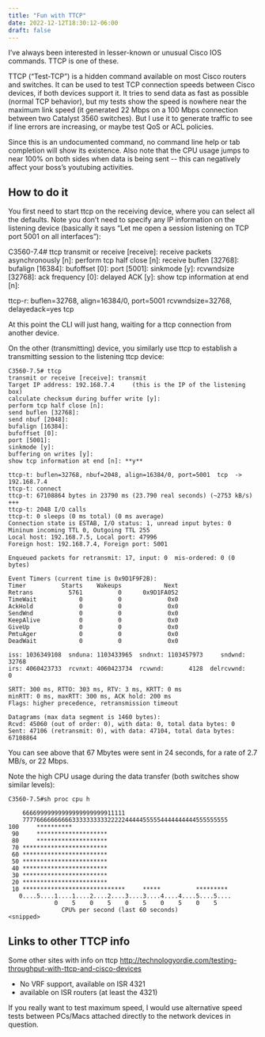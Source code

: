 ```yaml
---
title: "Fun with TTCP"
date: 2022-12-12T18:30:12-06:00
draft: false
---
```



I’ve always been interested in lesser-known or unusual Cisco IOS commands. TTCP is one of these.

TTCP (“Test-TCP”) is a hidden command available on most Cisco routers and switches. It can be used to test TCP connection speeds between Cisco devices, if both devices support it. It tries to send data as fast as possible (normal TCP behavior), but my tests show the speed is nowhere near the maximum link speed (it generated 22 Mbps on a 100 Mbps connection between two Catalyst 3560 switches). But I use it to generate traffic to see if line errors are increasing, or maybe test QoS or ACL policies.

Since this is an undocumented command, no command line help or tab completion will show its existence. Also note that the CPU usage jumps to near 100% on both sides when data is being sent -- this can negatively affect your boss’s youtubing activities.

## How to do it

You first need to start ttcp on the receiving device, where you can select all the defaults. Note you don’t need to specify any IP information on the listening device (basically it says “Let me open a session listening on TCP port 5001 on all interfaces”):


C3560-7.4# ttcp
transmit or receive [receive]: 
receive packets asynchronously [n]: 
perform tcp half close [n]: 
receive buflen [32768]: 
bufalign [16384]: 
bufoffset [0]: 
port [5001]: 
sinkmode [y]: 
rcvwndsize [32768]: 
ack frequency [0]: 
delayed ACK [y]: 
show tcp information at end [n]: 

ttcp-r: buflen=32768, align=16384/0, port=5001
rcvwndsize=32768, delayedack=yes  tcp


At this point the CLI will just hang, waiting for a ttcp connection from another device. 

On the other (transmitting) device, you similarly use ttcp to establish a transmitting session to the listening ttcp device:

```
C3560-7.5# ttcp
transmit or receive [receive]: transmit
Target IP address: 192.168.7.4     (this is the IP of the listening box)
calculate checksum during buffer write [y]: 
perform tcp half close [n]: 
send buflen [32768]: 
send nbuf [2048]: 
bufalign [16384]: 
bufoffset [0]: 
port [5001]: 
sinkmode [y]: 
buffering on writes [y]: 
show tcp information at end [n]: **y**

ttcp-t: buflen=32768, nbuf=2048, align=16384/0, port=5001  tcp  -> 192.168.7.4
ttcp-t: connect
ttcp-t: 67108864 bytes in 23790 ms (23.790 real seconds) (~2753 kB/s) +++
ttcp-t: 2048 I/O calls
ttcp-t: 0 sleeps (0 ms total) (0 ms average)
Connection state is ESTAB, I/O status: 1, unread input bytes: 0
Mininum incoming TTL 0, Outgoing TTL 255
Local host: 192.168.7.5, Local port: 47996
Foreign host: 192.168.7.4, Foreign port: 5001

Enqueued packets for retransmit: 17, input: 0  mis-ordered: 0 (0 bytes)

Event Timers (current time is 0x9D1F9F2B):
Timer          Starts    Wakeups            Next
Retrans          5761          0      0x9D1FA052
TimeWait            0          0             0x0
AckHold             0          0             0x0
SendWnd             0          0             0x0
KeepAlive           0          0             0x0
GiveUp              0          0             0x0
PmtuAger            0          0             0x0
DeadWait            0          0             0x0

iss: 1036349108  snduna: 1103433965  sndnxt: 1103457973     sndwnd:  32768
irs: 4060423733  rcvnxt: 4060423734  rcvwnd:       4128  delrcvwnd:      0

SRTT: 300 ms, RTTO: 303 ms, RTV: 3 ms, KRTT: 0 ms
minRTT: 0 ms, maxRTT: 300 ms, ACK hold: 200 ms
Flags: higher precedence, retransmission timeout

Datagrams (max data segment is 1460 bytes):
Rcvd: 45060 (out of order: 0), with data: 0, total data bytes: 0
Sent: 47106 (retransmit: 0), with data: 47104, total data bytes: 67108864
```

You can see above that 67 Mbytes were sent in 24 seconds, for a rate of 2.7 MB/s, or 22 Mbps.

Note the high CPU usage during the data transfer (both switches show similar levels):

```
C3560-7.5#sh proc cpu h
                                                              
    66669999999999999999999911111                             
    7777666666666633333333332222244444555554444444444555555555
100     **********                                            
 90     ********************                                  
 80     ********************                                  
 70 ************************                                  
 60 ************************                                  
 50 ************************                                  
 40 ************************                                  
 30 ************************                                  
 20 ************************                                  
 10 *****************************     *****          *********
   0....5....1....1....2....2....3....3....4....4....5....5....
             0    5    0    5    0    5    0    5    0    5    
               CPU% per second (last 60 seconds)
<snipped>
```

## Links to other TTCP info

Some other sites with info on ttcp
http://technologyordie.com/testing-throughput-with-ttcp-and-cisco-devices

-	No VRF support, available on ISR 4321
-	available on ISR routers (at least the 4321)

If you really want to test maximum speed, I would use alternative speed tests between PCs/Macs attached directly to the network devices in question.
